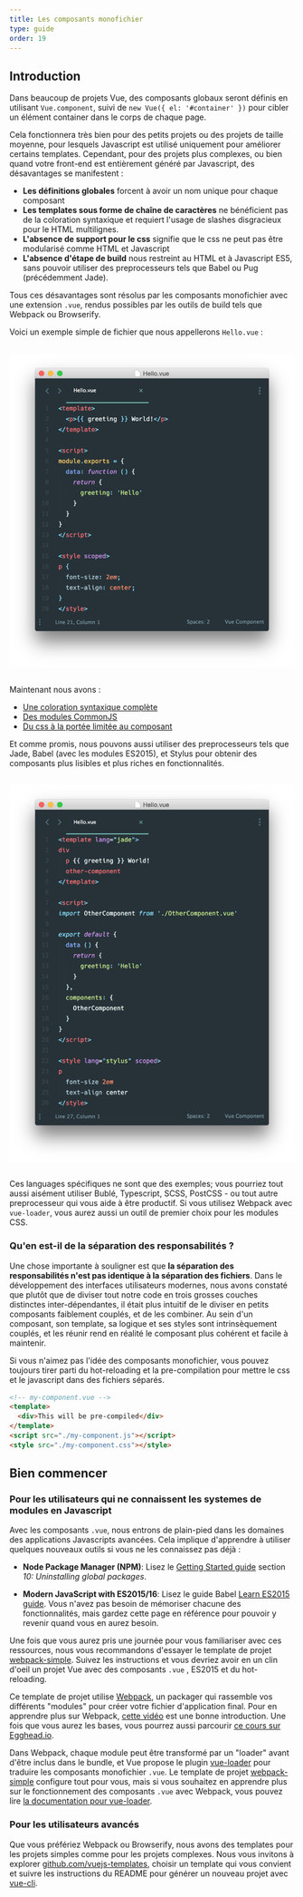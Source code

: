 ```yaml
---
title: Les composants monofichier
type: guide
order: 19
---
```


## Introduction

Dans beaucoup de projets Vue, des composants globaux seront définis en utilisant `Vue.component`, suivi de `new Vue({ el: '#container' })` pour cibler un élément container dans le corps de chaque page.

Cela fonctionnera très bien pour des petits projets ou des projets de taille moyenne, pour lesquels Javascript est utilisé uniquement pour améliorer certains templates. Cependant, pour des projets plus complexes, ou bien quand votre front-end est entièrement généré par Javascript, des désavantages se manifestent :

- **Les définitions globales** forcent à avoir un nom unique pour chaque composant
- **Les templates sous forme de chaîne de caractères** ne bénéficient pas de la coloration syntaxique et requiert l'usage de slashes disgracieux pour le HTML multilignes.
- **L'absence de support pour le css** signifie que le css ne peut pas être modularisé comme HTML et Javascript
- **L'absence d'étape de build** nous restreint au HTML et à Javascript ES5, sans pouvoir utiliser des preprocesseurs tels que Babel ou Pug (précédemment Jade).


Tous ces désavantages sont résolus par les composants monofichier avec une extension `.vue`, rendus possibles par les outils de build tels que Webpack ou Browserify.

Voici un exemple simple de fichier que nous appellerons `Hello.vue` :

<img src="/images/vue-component.png" style="display: block; margin: 30px auto">

Maintenant nous avons :

- [Une coloration syntaxique complète](https://github.com/vuejs/awesome-vue#syntax-highlighting)
- [Des modules CommonJS](https://webpack.github.io/docs/commonjs.html)
- [Du css à la portée limitée au composant](https://github.com/vuejs/vue-loader/blob/master/docs/en/features/scoped-css.md)

Et comme promis, nous pouvons aussi utiliser des preprocesseurs tels que Jade, Babel (avec les modules ES2015), et Stylus pour obtenir des composants plus lisibles et plus riches en fonctionnalités.

<img src="/images/vue-component-with-preprocessors.png" style="display: block; margin: 30px auto">

Ces languages spécifiques ne sont que des exemples; vous pourriez tout aussi aisément utiliser Bublé, Typescript, SCSS, PostCSS - ou tout autre preprocesseur qui vous aide à être productif. Si vous utilisez Webpack avec `vue-loader`, vous aurez aussi un outil de premier choix pour les modules CSS.

### Qu'en est-il de la séparation des responsabilités ?

Une chose importante à souligner est que **la séparation des responsabilités n'est pas identique à la séparation des fichiers**. Dans le développement des interfaces utilisateurs modernes, nous avons constaté que plutôt que de diviser tout notre code en trois grosses couches distinctes inter-dépendantes, il était plus intuitif de le diviser en petits composants faiblement couplés, et de les combiner. Au sein d'un composant, son template, sa logique et ses styles sont intrinsèquement couplés, et les réunir rend en réalité le composant plus cohérent et facile à maintenir.

Si vous n'aimez pas l'idée des composants monofichier, vous pouvez toujours tirer parti du hot-reloading et la pre-compilation pour mettre le css et le javascript dans des fichiers séparés.


``` html
<!-- my-component.vue -->
<template>
  <div>This will be pre-compiled</div>
</template>
<script src="./my-component.js"></script>
<style src="./my-component.css"></style>
```

## Bien commencer

### Pour les utilisateurs qui ne connaissent les systemes de modules en Javascript

Avec les composants `.vue`, nous entrons de plain-pied dans les domaines des applications Javascripts avancées. Cela implique d'apprendre à utiliser quelques nouveaux outils si vous ne les connaissez pas déjà :

- **Node Package Manager (NPM)**: Lisez le [Getting Started guide](https://docs.npmjs.com/getting-started/what-is-npm) section _10: Uninstalling global packages_.

- **Modern JavaScript with ES2015/16**: Lisez le guide Babel [Learn ES2015 guide](https://babeljs.io/docs/learn-es2015/). Vous n'avez pas besoin de mémoriser chacune des fonctionnalités, mais gardez cette page en référence pour pouvoir y revenir quand vous en aurez besoin.

Une fois que vous aurez pris une journée pour vous familiariser avec ces ressources, nous vous recommandons d'essayer le template de projet [webpack-simple](https://github.com/vuejs-templates/webpack-simple). Suivez les instructions et vous devriez avoir en un clin d'oeil un projet Vue avec des composants `.vue` , ES2015 et du hot-reloading.

Ce template de projet utilise [Webpack](https://webpack.github.io/), un packager qui rassemble vos différents "modules" pour créer votre fichier d'application final. Pour en apprendre plus sur Webpack, [cette vidéo](https://www.youtube.com/watch?v=WQue1AN93YU) est une bonne introduction. Une fois que vous aurez les bases, vous pourrez aussi parcourir [ce cours sur Egghead.io](https://egghead.io/courses/using-webpack-for-production-javascript-applications).

Dans Webpack, chaque module peut être transformé par un "loader" avant d'être inclus dans le bundle, et Vue propose le plugin [vue-loader](https://github.com/vuejs/vue-loader) pour traduire les composants monofichier `.vue`. Le template de projet [webpack-simple](https://github.com/vuejs-templates/webpack-simple) configure tout pour vous, mais si vous souhaitez en apprendre plus sur le fonctionnement des composants `.vue` avec Webpack, vous pouvez lire [la documentation pour vue-loader](https://vue-loader.vuejs.org).

### Pour les utilisateurs avancés

Que vous préfériez Webpack ou Browserify, nous avons des templates pour les projets simples comme pour les projets complexes. Nous vous invitons à explorer [github.com/vuejs-templates](https://github.com/vuejs-templates), choisir un template qui vous convient et suivre les instructions du README pour générer un nouveau projet avec [vue-cli](https://github.com/vuejs/vue-cli).

